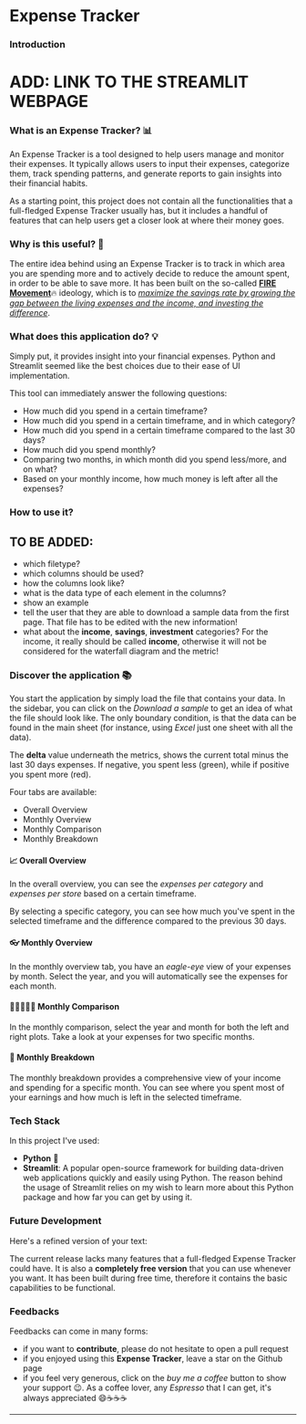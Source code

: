 # Expense Tracker

### Introduction

# **ADD: LINK TO THE STREAMLIT WEBPAGE**

### What is an Expense Tracker? 📊

An Expense Tracker is a tool designed to help users manage and monitor their expenses.
It typically allows users to input their expenses, categorize them, track spending patterns, and generate reports to gain insights into their financial habits.

As a starting point, this project does not contain all the functionalities that a full-fledged Expense Tracker usually has, but it includes a handful of features that can help users get a closer look at where their money goes.

### Why is this useful? 🤔

The entire idea behind using an Expense Tracker is to track in which area you are spending more and to actively decide to reduce the amount spent, in order to be able to save more.
It has been built on the so-called [**FIRE Movement**](https://en.wikipedia.org/wiki/FIRE_movement)🔥 ideology, which is to [_maximize the savings rate by growing the gap between the living expenses and the income, and investing the difference_](https://en.wikipedia.org/wiki/FIRE_movement).

### What does this application do? 💡

Simply put, it provides insight into your financial expenses. Python and Streamlit seemed like the best choices due to their ease of UI implementation.

This tool can immediately answer the following questions:

- How much did you spend in a certain timeframe?
- How much did you spend in a certain timeframe, and in which category?
- How much did you spend in a certain timeframe compared to the last 30 days?
- How much did you spend monthly?
- Comparing two months, in which month did you spend less/more, and on what?
- Based on your monthly income, how much money is left after all the expenses?

### How to use it?

## TO BE ADDED:

- which filetype?
- which columns should be used?
- how the columns look like?
- what is the data type of each element in the columns?
- show an example
- tell the user that they are able to download a sample data from the first page. That file has to be edited with the new information!
- what about the **income**, **savings**, **investment** categories? For the income, it really should be called **income**, otherwise it will not be considered for the waterfall diagram and the metric!

### Discover the application 📚

You start the application by simply load the file that contains your data. In the sidebar, you can click on the _Download a sample_ to get an idea of what the file should look like. The only boundary condition, is that the data can be found in the main sheet (for instance, using _Excel_ just one sheet with all the data).

The **delta** value underneath the metrics, shows the current total minus the last 30 days expenses. If negative, you spent less (green), while if positive you spent more (red).

Four tabs are available:

- Overall Overview
- Monthly Overview
- Monthly Comparison
- Monthly Breakdown

#### 📈 Overall Overview

In the overall overview, you can see the _expenses per category_ and _expenses per store_ based on a certain timeframe.

By selecting a specific category, you can see how much you've spent in the selected timeframe and the difference compared to the previous 30 days.

#### 👓 Monthly Overview

In the monthly overview tab, you have an _eagle-eye_ view of your expenses by month. Select the year, and you will automatically see the expenses for each month.

#### 👨🏼‍🤝‍👨🏼 Monthly Comparison

In the monthly comparison, select the year and month for both the left and right plots. Take a look at your expenses for two specific months.

#### 🧾 Monthly Breakdown

The monthly breakdown provides a comprehensive view of your income and spending for a specific month. You can see where you spent most of your earnings and how much is left in the selected timeframe.

### Tech Stack

In this project I've used:

- **Python** 🐍
- **Streamlit**: A popular open-source framework for building data-driven web applications quickly and easily using Python.
  The reason behind the usage of Streamlit relies on my wish to learn more about this Python package and how far you can get by using it.

### Future Development

Here's a refined version of your text:

The current release lacks many features that a full-fledged Expense Tracker could have. It is also a **completely free version** that you can use whenever you want. It has been built during free time, therefore it contains the basic capabilities to be functional.

### Feedbacks

Feedbacks can come in many forms:

- if you want to **contribute**, please do not hesitate to open a pull request
- if you enjoyed using this **Expense Tracker**, leave a star on the Github page
- if you feel very generous, click on the _buy me a coffee_ button to show your support 😉. As a coffee lover, any _Espresso_ that I can get, it's always appreciated 😄☕☕☕

---

